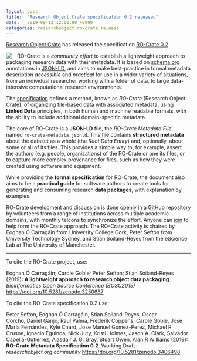 ```yaml
---
layout: post
title:  "Research Object Crate specification 0.2 released"
date:   2019-09-12 12:00:00 +0000
categories: researchobject ro-crate release
---
```


[Research Object Crate](https://w3id.org/ro/crate) has released the specification [RO-Crate 0.2](https://w3id.org/ro/crate/0.2).

<img src="https://researchobject.github.io/ro-crate/assets/img/ro-crate.svg" style="max-width: 40%; float: left; margin-right: 1em; " /> 

RO-Crate is a _community effort_ to establish a lightweight approach to packaging research data with their metadata. It is based on [schema.org](https://schema.org/) annotations in [JSON-LD](https://json-ld.org/), and aims to make best-practice in formal metadata description _accessible_ and _practical_ for use in a wider variety of situations, from an individual researcher working with a folder of data, to large data-intensive computational research environments.

The [specification](https://w3id.org/ro/crate/0.2) defines a method, known as _RO-Crate_ (Research Object Crate), of organizing file-based data with associated metadata, using **Linked Data** principles, in both human and machine readable formats, with the ability to include additional domain-specific metadata.

The core of RO-Crate is a **JSON-LD** file, the _RO-Crate Metadata File_, named `ro-crate-metadata.jsonld`. This file contains **structured metadata** about the dataset as a whole (the _Root Data Entity_) and, optionally, about some or all of its files. This provides a simple way to, for example, assert the authors (e.g. people, organizations) of the RO-Crate or one its files, or to capture more complex provenance for files, such as how they were created using software and equipment.

While providing the **formal specification** for RO-Crate, the document also aims to be a **practical guide** for software authors to create tools for generating and consuming research **data packages**, with explanation by examples.

RO-Crate development and discussion is done openly in a [GitHub repository](https://github.com/researchobject/ro-crate) by volunteers from a range of institutions across multiple academic domains, with monthly telcons to synchronize the effort. Anyone can [join](https://github.com/ResearchObject/ro-crate/issues/1) to help form the RO-Crate approach. The RO-Crate activity is chaired by Eoghan Ó Carragáin from University College Cork, Peter Sefton from University Technology Sydney, and Stian Soiland-Reyes from the eScience Lab at The University of Manchester.

---

To cite the RO-Crate project, use:

Eoghan Ó Carragáin; Carole Goble; Peter Sefton; Stian Soiland-Reyes (2019): **A lightweight approach to research object data packaging**. _Bioinformatics Open Source Conference (BOSC2019)_ <https://doi.org/10.5281/zenodo.3250687>

To cite the RO-Crate specification 0.2 use:

Peter Sefton, Eoghan Ó Carragáin, Stian Soiland-Reyes, Oscar Corcho, Daniel Garijo, Raul Palma, Frederik Coppens, Carole Goble, José María Fernández, Kyle Chard, Jose Manuel Gomez-Perez, Michael R Crusoe, Ignacio Eguinoa, Nick Juty, Kristi Holmes, Jason A. Clark, Salvador Capella-Gutierrez, Alasdair J. G. Gray, Stuart Owen, Alan R Williams (2019):
**RO-Crate Metadata Specification 0.2**.
Working Draft. _researchobject.org community_
<https://doi.org/10.5281/zenodo.3406498>



